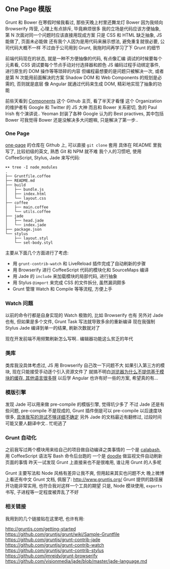
One Page 模版
------

Grunt 和 Bower 在寒假时候我看过, 那些天晚上村里还舞龙灯
Bower 因为我倾向 Browserify 阵营, 心理上有点排斥, 毕竟麻烦很多
我的立场是代码应该方便抽象, 第 N 次面对同一个问题时应该直接用现成方案
只是 CSS 和 HTML 缺乏抽象, JS 能做了, 页面未必能做
还有我个人因为是用代码来展示想法, 避免重复就很必要, 公司代码大概不一样
不过由于公司用到 Grunt, 我拖时间再学习了下 Grunt 的细节

前端代码现在的状态, 就是一种不方便抽像的代码, 有点像汇编
调试的时候要每个元素看, CSS 调试要每个节点手动对付选择器和颜色
JS 编码过程手动绑定事件, 进行原生的 DOM 操作等等琐碎的内容
但编程最想要的是问题只被解决一次, 或者是第 N 次能用前面解决的方案
Shadow DOM 和 Web Components 的规划是必需的, 否则就是底层
像 Angular 就通过代码来生成 DOM, 精彩地实现了抽象的功能

前些天看到 [Components][components] 这个 Github 主页, 看了半天才看懂
这个 Organization 的维护者有 Google 和 Twitter 的 JS 大神
而且和 Bower 关系密切, 急的 Paul Irish 有个演讲说..
Yeoman 封装了各种 Google 认为的 Best practives, 其中包括 Bower
可我觉得 Bower 还是没解决多大问题嘛, 只是解决了第一步..

[components]: https://github.com/components

### One Page

[one-page][one-page] 的仓库在 Github 上, 可以直接 `git clone` 套用
具体在 README 里我写了, 比较初级的英文, 熟悉 Git 和 NPM 就不难
我个人的习惯吧, 使用 CoffeeScript, Stylus, Jade 来写代码:

[one-page]: https://github.com/jiyinyiyong/one-page

```
➤➤ tree -I node_modules
.
├── Gruntfile.coffee
├── README.md
├── build
│   ├── bundle.js
│   ├── index.html
│   └── layout.css
├── coffee
│   ├── main.coffee
│   └── utils.coffee
├── jade
│   ├── head.jade
│   └── index.jade
├── package.json
└── stylus
    ├── layout.styl
    └── set-body.styl
```

主要从下面几个方面进行了考虑:

* 用 `grunt-contrib-watch` 和 LiveReload 插件完成了自动刷新的步骤
* 用 Browserify 进行 CoffeeScript 代码的模块化和 SourceMaps 编译
* 用 Jade 的 `include` 来加载模块的局部代码, 进行抽象
* 用 Stylus `@import` 来完成 CSS 的文件拆分, 虽然漏洞颇多
* Grunt 管理 Watch 和 Compile 等等流程, 方便上手

### Watch 问题

以前的命令行都是自身实现的 Watch 极致的, 比如 Browserify 也有
另外对 Jade 也有, 但如果是多个文件, Grunt Task 写法就导致多余的重新编译
现在我强制 Stylus Jade 编译到单一的结果, 刷新次数就对了

现在开发前端不用频繁刷新怎么写啊.. 编辑器功能这么贫乏的年代

### 类库

类库我没具体考虑过, JS 用 Browserify 自己改一下问题不大
如果引入第三方的模块, 现在只能接受手动逐个引入资源文件了
就搞不明白[浏览器为什么不提供基于模块的缓存, 其他语言很多呀][topic]
以后学 Angular 也许有好一些的方案, 希望真的有...

[topic]: http://ruby-china.org/topics/13364

### 模版引擎

发现 Jade 可以用来做 pre-compile 的模版引擎, 觉得坑少多了
不过 Jade 还是有些问题, pre-compile 不是现成的, Grunt 插件倒是可以
pre-compile 以后速度块很多, [具体我写的测试不够详细不确定][jade-pre-compile]
另外 Jade 的文档最近有翻修过, 过段时间可能又要人翻译中文.. 忙呃逃了

[jade-pre-compile]: http://cnodejs.org/topic/5208e90944e76d216aef3050

### Grunt 自动化

之前我写过两个模块用来给自己的项目做自动编译之类事情的
一个是 [calabash][calabash], 用 CoffeeScript 语法写 Bash 命令后台跑的
一个是 [doodle][doodle] 做监视文件自动刷新页面的事情
昨天一试发现 Grunt 上直接来也不是很难用, 谁让用 Grunt 的人多呢

[calabash]: https://github.com/jiyinyiyong/calabash/
[doodle]: https://github.com/jiyinyiyong/doodle

Grunt 主要写法和 Node 风格有差异让我不爽, 但用起来其实也问题不大
晚上微博上看还有中文 Grunt 文档, 佩服了: http://www.gruntjs.org/
Grunt 提供的路径展开功能非常实用, 也符合我对这样一个工具的期望
只是, Node 模块使用, `exports` 书写, 子进程等一定程度被弄乱了不好

### 相关链接

我用到的几个链接贴在这里吧, 也许有用:

http://gruntjs.com/getting-started
https://github.com/gruntjs/grunt/wiki/Sample-Gruntfile
https://github.com/gruntjs/grunt-contrib-jade
https://github.com/gruntjs/grunt-contrib-watch
https://github.com/gruntjs/grunt-contrib-stylus
https://github.com/jmreidy/grunt-browserify
https://github.com/visionmedia/jade/blob/master/jade-language.md